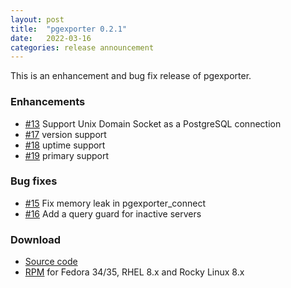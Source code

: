 ```yaml
---
layout: post
title:  "pgexporter 0.2.1"
date:   2022-03-16
categories: release announcement
---
```


This is an enhancement and bug fix release of pgexporter.

### Enhancements

* [#13](https://github.com/pgexporter/pgexporter/issues/13) Support Unix Domain Socket as a PostgreSQL connection
* [#17](https://github.com/pgexporter/pgexporter/issues/17) version support
* [#18](https://github.com/pgexporter/pgexporter/issues/18) uptime support
* [#19](https://github.com/pgexporter/pgexporter/issues/19) primary support

### Bug fixes

* [#15](https://github.com/pgexporter/pgexporter/issues/15) Fix memory leak in pgexporter_connect
* [#16](https://github.com/pgexporter/pgexporter/issues/16) Add a query guard for inactive servers

### Download

* [Source code](https://github.com/pgexporter/pgexporter/releases/download/0.2.1/pgexporter-0.2.1.tar.gz)
* [RPM](https://yum.postgresql.org) for Fedora 34/35, RHEL 8.x and Rocky Linux 8.x
